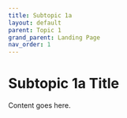 ```yaml
---
title: Subtopic 1a
layout: default
parent: Topic 1
grand_parent: Landing Page
nav_order: 1
---
```


# Subtopic 1a Title

Content goes here.